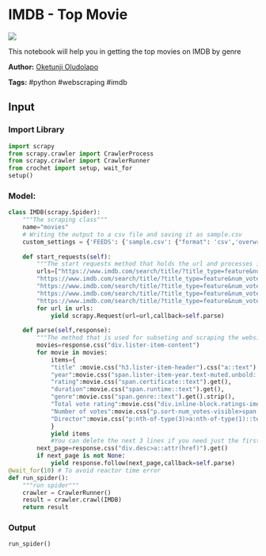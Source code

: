 # IMDB - Top  Movie
<a href="https://app.naas.ai/user-redirect/naas/downloader?url=https://raw.githubusercontent.com/jupyter-naas/awesome-notebooks/master/IMDB/Top_IMDB_Movie.ipynb" target="_parent"><img src="https://naasai-public.s3.eu-west-3.amazonaws.com/open_in_naas.svg"/></a>

This notebook will help you in getting the top movies on IMDB by genre

**Author:** [Oketunji Oludolapo](https://www.linkedin.com/in/oludolapo-oketunji/)

**Tags:** #python #webscraping #imdb 


## Input

### Import Library


```python
import scrapy
from scrapy.crawler import CrawlerProcess
from scrapy.crawler import CrawlerRunner
from crochet import setup, wait_for
setup()
```

### Model:


```python
class IMDB(scrapy.Spider):
    """The scraping class"""
    name="movies"
    # Writing the output to a csv file and saving it as sample.csv
    custom_settings = {'FEEDS': {'sample.csv': {"format": 'csv','overwrite': True}}}
    
    def start_requests(self):
        """The start requests method that holds the url and processes it then send it to the parse method"""
        urls=["https://www.imdb.com/search/title/?title_type=feature&num_votes=25000,&genres=action",
        "https://www.imdb.com/search/title/?title_type=feature&num_votes=25000,&genres=adventure",
        "https://www.imdb.com/search/title/?title_type=feature&num_votes=25000,&genres=animation",
        "https://www.imdb.com/search/title/?title_type=feature&num_votes=25000,&genres=fantasy",
        "https://www.imdb.com/search/title/?title_type=feature&num_votes=25000,&genres=romance"]
        for url in urls:
            yield scrapy.Request(url=url,callback=self.parse)
            
    def parse(self,response):
        """The method that is used for subseting and scraping the websites into acceptable formats""" 
        movies=response.css("div.lister-item-content")
        for movie in movies:
            items={
            "title" :movie.css("h3.lister-item-header").css("a::text").get(),
            "year":movie.css("span.lister-item-year.text-muted.unbold::text").get().replace("(","").replace(")","").replace("I",""),
            "rating":movie.css("span.certificate::text").get(),
            "duration":movie.css("span.runtime::text").get(),
            "genre":movie.css("span.genre::text").get().strip(),
            "Total vote rating":movie.css("div.inline-block.ratings-imdb-rating>strong::text").get(),
            "Number of votes":movie.css("p.sort-num_votes-visible>span:nth-of-type(2)::text").get(),
            "Director":movie.css("p:nth-of-type(3)>a:nth-of-type(1)::text").get()
            }
            yield items
            #You can delete the next 3 lines if you need just the first page and not all pages.
        next_page=response.css("div.desc>a::attr(href)").get()
        if next_page is not None:
            yield response.follow(next_page,callback=self.parse)
@wait_for(10) # To avoid reactor time error
def run_spider():
    """run spider"""
    crawler = CrawlerRunner()
    result = crawler.crawl(IMDB)
    return result
```

### Output


```python
run_spider()
```
